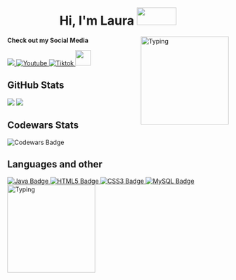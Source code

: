 <h1 align="center"><b>Hi, I'm Laura </b><img src="https://media.tenor.com/d_bbyHuXw0gAAAAj/b%C3%B6be-giffjei-black-and-white.gif" width="90" height="40"></h1>
<!--  -->

<img align="right" width="200px" alt="Typing" src="https://pa1.aminoapps.com/6722/8143d640b0f68362eb5372b0fca1b03731773ee6_00.gif" />

<b>Check out my Social Media</b>

<a href= "https://www.instagram.com/magnetsnmiracles/">
    <img src="https://img.shields.io/badge/Instagram-%23E4405F.svg?style=for-the-badge&logo=Instagram&logoColor=white">
</a>

<a href="https://www.youtube.com/@lauracs6">
  <img src="https://img.shields.io/badge/YouTube-%23FF0000.svg?style=for-the-badge&logo=YouTube&logoColor=white" alt="Youtube">
</a>

<a href="https://www.tiktok.com/@lauracs6_" >
  <img src="https://img.shields.io/badge/TikTok-%23000000.svg?style=for-the-badge&logo=TikTok&logoColor=white" alt="Tiktok">
</a>

<a href="https://open.spotify.com/user/blacksora?si=qSs6iMhNQiuqQM-bxsN8aw" >
    <img src="https://www.liderlogo.es/wp-content/uploads/2022/12/pasted-image-0-4.png" style="max-width: 60px; height: 35px;">
</a>    

## <b>GitHub Stats</b>

[![](https://github-readme-stats.vercel.app/api?username=lauracs6&show_icons=true&theme=tokyonight&hide_border=true&locale=en)](https://github.com/lauracs6)
[![](https://github-readme-streak-stats.herokuapp.com/?user=lauracs6&theme=material-palenight)](https://github.com/lauracs6)
</div>

## <b>Codewars Stats</b>
![Codewars Badge](https://www.codewars.com/users/lauracs6/badges/large)


## <b>Languages and other</b>

<a href="https://www.dropbox.com/scl/fi/dv8t97saxtmwf8qoydjt4/aprendejava.pdf?rlkey=h6ha43h04ijt97d6iyv91fp55&e=3&st=dfrfnw1i&dl=0" target="_blank" rel="noopener noreferrer">
    <img src="https://img.shields.io/badge/Java-ED8B00?style=for-the-badge&logo=java&logoColor=white" alt="Java Badge">
</a>

<a href="https://www.w3schools.com/html/html_intro.asp" target="_blank" rel="noopener noreferrer">
    <img src="https://img.shields.io/badge/HTML5-E34F26?style=for-the-badge&logo=html5&logoColor=white" alt="HTML5 Badge">
</a>

<a href="https://flexboxfroggy.com/#es" target="_blank" rel="noopener noreferrer">
    <img src="https://img.shields.io/badge/CSS3-1572B6?style=for-the-badge&logo=css3&logoColor=white" alt="CSS3 Badge">
</a>

<a href="https://www.w3schools.com/sql/sql_intro.asp" target="_blank" rel="noopener noreferrer">
    <img src="https://img.shields.io/badge/MySQL-00000F?style=for-the-badge&logo=mysql&logoColor=white" alt="MySQL Badge">
</a>


<img align="center" width="200px" alt="Typing" src="https://media4.giphy.com/media/v1.Y2lkPTc5MGI3NjExdXRwMXd3c29oNDEyMXAzMjBweG1lcXZxNmQ3MWRjZ3I2ZGZyanI1OCZlcD12MV9pbnRlcm5hbF9naWZfYnlfaWQmY3Q9Zw/1C8bHHJturSx2/giphy.gif" />

